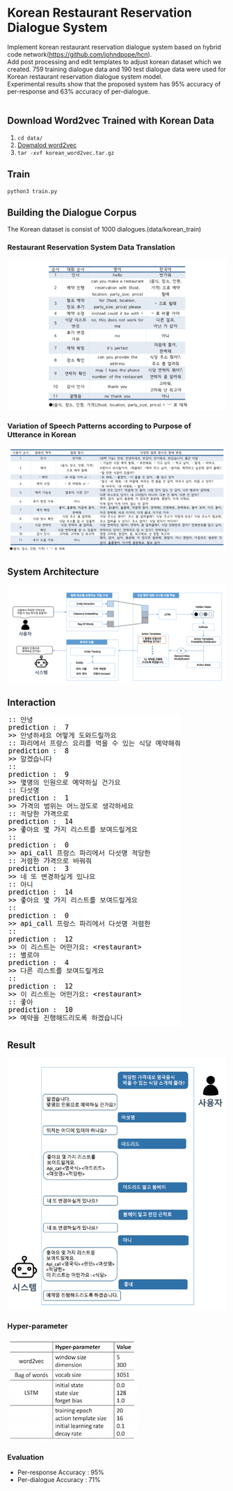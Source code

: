 # Korean Restaurant Reservation Dialogue System
Implement korean restaurant reservation dialogue system based on hybrid code network(https://github.com/johndpope/hcn).
<br>Add post processing and edit templates to adjust korean dataset which we created. 759 training dialogue data and 190 test dialogue data were used for Korean restaurant reservation dialogue system model. <br>Experimental results show that the proposed system has 95% accuracy of per-response and 63% accuracy of per-dialogue.
<br><br>
## Download Word2vec Trained with Korean Data 
1. ```cd data/ ```
2. [Downalod word2vec](https://koreaoffice-my.sharepoint.com/personal/judelee93_office365_korea_ac_kr/_layouts/15/guestaccess.aspx?docid=0bb7c7215512c45dda72a0ac5a01c4175&authkey=Aa9oWjzy0H6efrc04edY8rY)
3. ```tar -xvf korean_word2vec.tar.gz```

## Train
```
python3 train.py
```
## Building the Dialogue Corpus
The Korean dataset is consist of 1000 dialogues.(data/korean_train)
### Restaurant Reservation System Data Translation
![150](./img/data_table_1.png)

### Variation of Speech Patterns according to Purpose of Utterance in Korean
![](./img/data_table_2.png)

## System Architecture
![250](./img/proposed_methods.png)

## Interaction
![250](./img/example.png)

## Result
![](./img/interact_2.png)

### Hyper-parameter
![50](./img/hyper.png)

### Evaluation
- Per-response Accuracy : 95%<br>
- Per-dialogue Accuracy : 71%
